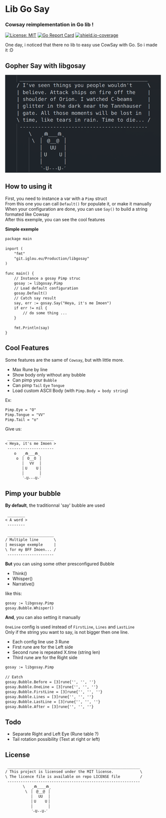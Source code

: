 # Lib Go Say
### Cowsay reimplementation in Go lib !

[![License: MIT](https://img.shields.io/badge/License-MIT-blue.svg)](https://opensource.org/licenses/MIT)
[![Go Report Card](https://goreportcard.com/badge/git.iglou.eu/Production/libgosay)](https://goreportcard.com/report/git.iglou.eu/Production/libgosay)
[![shield.io-coverage](https://img.shields.io/badge/Go%20Coverage-93.8%25-brightgreen.svg?longCache=true&style=flat)](https://shields.io/)

One day, i noticed that there no lib to easy use CowSay with Go. So i made it :D

## Gopher Say with libgosay
![GopherSay](media/libgosay_exemple.png)

## How to using it

First, you need to instance a var with a `Pimp` struct   
From this one you can call `Default()` for populate it, or make it manually   
When your configuration are done, you can use `Say()` to build a string formated like Cowsay   
After this exemple, you can see the cool features   

**Simple exemple**
```
package main

inport (
    "fmt"
    "git.iglou.eu/Production/libgosay"
)

func main() {
    // Instance a gosay Pimp struc
    gosay := libgosay.Pimp
    // Load default configuration
    gosay.Default()
    // Catch say result
    say, err := gosay.Say("Heya, it's me Imoen")
    if err != nil {
        // do some thing ...
    }

    fmt.Println(say)
}
```

## Cool Features

Some features are the same of `Cowsay`, but with little more.

- Max Rune by line
- Show body only without any bubble
- Can pimp your `Bubble`
- Can pimp `Tail` `Eye` `Tongue`
- Load custom ASCII Body (with `Pimp.Body = body string`)

Ex:
```
Pimp.Eye = "O"
Pimp.Tongue = "VV"
Pimp.Tail = "o"
```

Give us:
```
 _____________________ 
< Heya, it's me Imoen >
 --------------------- 
    o   ˏ⋒___⋒ˎ
     o  ▏ O__O ▕
        ▏  VV  ▕
        ▏U    U▕
        ▏      ▕
        ˋ-U---U-ˊ
```

## Pimp your bubble

**By default**, the traditionnal 'say' bubble are used
```
 ________
< A word >
 --------

 _____________________
/ Multiple line       \
| message exemple     |
\ for my BFF Imoen... /
 ---------------------
```

**But** you can using some other presconfigured Bubble   
- Think()
- Whisper()
- Narrative()

like this:
```
gosay := libgosay.Pimp
gosay.Bubble.Whisper()
```

**And**, you can also setting it manually   

`OneLine` config is used instead of `FirstLine`, `Lines` and  `LastLine`   
Only if the string you want to say, is not bigger then one line.

- Each config line use 3 Rune
- First rune are for the Left side
- Second rune is repeated X.time (string len)
- Third rune are for the Right side

```
gosay := libgosay.Pimp

// Eatch 
gosay.Bubble.Before = [3]rune{'', '', ''}
gosay.Bubble.OneLine = [3]rune{'', '', ''}
gosay.Bubble.FirstLine = [3]rune{'', '', ''}
gosay.Bubble.Lines = [3]rune{'', '', ''}
gosay.Bubble.LastLine = [3]rune{'', '', ''}
gosay.Bubble.After = [3]rune{'', '', ''}
```

## Todo

- Separate Right and Left Eye (Rune table ?)
- Tail rotation possibility (Text at right or left)

## License

```
 ____________________________________________________________ 
/ This project is licensed under the MIT license.            \
\ The licence file is available on repo LICENSE file         /
 ------------------------------------------------------------ 
        \   ˏ⋒____⋒ˎ
         \  ▏ @__@ ▕
            ▏  UU  ▕
            ▏U    U▕
            ▏      ▕
            ˋ-U--U-ˊ
```
